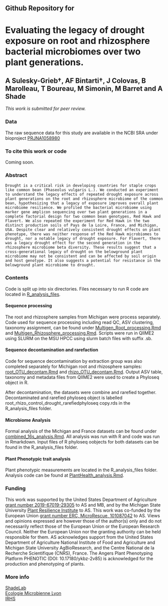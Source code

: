 ## Github Repository for
# Evaluating the legacy of drought exposure on root and rhizosphere bacterial microbiomes over two plant generations.  
## A Sulesky-Grieb†, AF Bintarti†, J Colovas, B Marolleau, T Boureau, M Simonin, M Barret and A Shade
<i>This work is submitted for peer review.</i>


### Data
The raw sequence data for this study are available in the NCBI SRA under bioproject [PRJNA1058980](https://www.ncbi.nlm.nih.gov/bioproject/PRJNA1058980/)


### To cite this work or code
Coming soon.


### Abstract
	Drought is a critical risk in developing countries for staple crops like common bean (Phaseolus vulgaris L.). We conducted an experiment to understand the legacy effects of repeated drought exposure across plant generations on the root and rhizosphere microbiome of the common bean, hypothesizing that a legacy of exposure improves overall plant microbiome resilience. We profiled the bacterial microbiome using marker gene amplicon sequencing over two plant generations in a complete factorial design for two common bean genotypes, Red Hawk and Flavert. We also repeated the experiment for Red Hawk in the two distinct production soils of Pays de la Loire, France, and Michigan, USA. Despite clear and relatively consistent drought effects on plant phenotype, there was neither response of the Red Hawk microbiomes to drought, nor a notable legacy of drought exposure. For Flavert, there was a legacy drought effect for the second generation in the rhizosphere microbiome beta diversity. These results suggest that a cross-generational legacy of drought on the belowground plant microbiome may not be consistent and can be affected by soil origin and host genotype. It also suggests a potential for resistance in the belowground plant microbiome to drought. 


### Contents

Code is split up into six directories. Files necessary to run R code are located in [R_analysis_files](https://github.com/ShadeLab/Drought_multigeneration_study_common_bean/tree/main/R_analysis_files).

#### Sequence processing
The root and rhizosphere samples from Michigan were process separately. Code used for sequence processing including read QC, ASV clustering, taxonomy assignment, can be found under  [Multigen_Root_processing.Rmd](https://github.com/ShadeLab/Drought_multigeneration_study_common_bean/blob/main/Multigen_Root_processing.Rmd) and [Multigen_Rhizosphere_processing.Rmd](https://github.com/ShadeLab/Drought_multigeneration_study_common_bean/blob/main/Multigen_Rhizosphere_processing.Rmd). Scripts were run in QIIME2 using SLURM on the MSU HPCC using slurm batch files with suffix .sb. 

#### Sequence decontamination and rarefaction
Code for sequence decontamination by extraction group was also completed separately for Michigan root and rhizosphere samples: [root_OTU_decontam.Rmd](https://github.com/ShadeLab/Drought_multigeneration_study_common_bean/blob/main/root_OTU_decontam.Rmd) and [rhizo_OTU_decontam.Rmd](https://github.com/ShadeLab/Drought_multigeneration_study_common_bean/blob/main/rhizo_OTU_decontam.Rmd). Output ASV table, taxonomy and metadata files from QIIME2 were used to create a Phyloseq object in R. 

After decontamination, the datasets were combine and rarefied together. Decontaminated and rarefied phyloseq object is labelled root_rhizo_control_drought_rarefiedphyloseq copy.rds in the R_analysis_files folder.  

#### Microbiome Analysis
Formal analysis of the Michigan and France datasets can be found under [combined_16s_analysis.Rmd](https://github.com/ShadeLab/Drought_multigeneration_study_common_bean/blob/main/combined_16s_analysis.Rmd). All analysis was run with R and code was run in Rmarkdown. Input files of R phyloseq oobjects for both datasets can be found in the R_analysis_files folder.

#### Plant Phenotypic trait analysis
Plant phenotypic measurements are located in the R_analysis_files folder. Analysis code can be found at [PlantHealth_analysis.Rmd](https://github.com/ShadeLab/Drought_multigeneration_study_common_bean/blob/main/PlantHealth_analysis.Rmd).

### Funding
This work was supported by the United States Department of Agriculture [grant number 2019-67019-29305](https://portal.nifa.usda.gov/web/crisprojectpages/1018838-inheritance-of-abiotic-stress-tolerance-through-seed-microbiome-modification.html) to AS and MB, and by the Michigan State University [Plant Resilience Institute](https://plantresilience.msu.edu/) to AS. This work was co-funded by the European Union [grant number ERC, MicroRescue, 101087042](https://cordis.europa.eu/project/id/101087042) to AS. Views and opinions expressed are however those of the author(s) only and do not necessarily reflect those of the European Union or the European Research Council. Neither the European Union nor the granting authority can be held responsible for them. AS acknowledges support from the United States Department of Agriculture National Institute of Food and Agriculture and Michigan State University AgBioResearch, and the Centre National de la Recherche Scientifique (CNRS), France. The Angers Plant Phenotyping Platform PHENOTIC (DOI: 10.17180/ykbz-2v85) is acknowledged for the production and phenotyping of plants.

### More info
[ShadeLab](http://ashley17061.wixsite.com/shadelab/home)  
[Ecologie Microbienne Lyon](https://www.ecologiemicrobiennelyon.fr/eng)  
[IRHS](https://irhs.angers-nantes.hub.inrae.fr/)  
